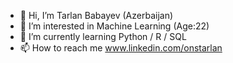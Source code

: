 - 👋 Hi, I’m Tarlan Babayev (Azerbaijan)
- 👀 I’m interested in Machine Learning (Age:22)
- 🌱 I’m currently learning Python / R / SQL
- 📫 How to reach me www.linkedin.com/onstarlan

<!---
onstarlan/onstarlan is a ✨ special ✨ repository because its `README.md` (this file) appears on your GitHub profile.
You can click the Preview link to take a look at your changes.
--->
